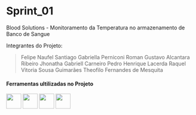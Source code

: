 # Sprint_01

Blood Solutions - Monitoramento da Temperatura no armazenamento de Banco de Sangue

Integrantes do Projeto:
>Felipe Naufel Santiago
>Gabriella Perniconi Roman
>Gustavo Alcantara Ribeiro
>Jhonatha Gabriell Carneiro
>Pedro Henrique Lacerda
>Raquel Vitoria Sousa Guimarães
>Theofilo Fernandes de Mesquita

#### Ferramentas ultilizadas no Projeto
<img src="https://cdn.jsdelivr.net/gh/devicons/devicon/icons/git/git-original.svg" width="40" height="40"/> <img src="https://cdn.jsdelivr.net/gh/devicons/devicon/icons/trello/trello-plain.svg" width="40" height="40"/>
<img src="https://cdn.jsdelivr.net/gh/devicons/devicon/icons/figma/figma-original.svg" width="40" height="40" />
<img src="https://cdn.jsdelivr.net/gh/devicons/devicon/icons/vscode/vscode-original.svg" width="40" height="40" />
          
          


          
